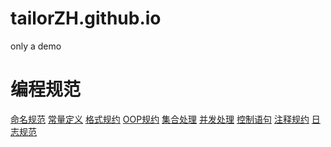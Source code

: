 # tailorZH.github.io
only a demo 

编程规范
=================

[命名规范](链接地址)
[常量定义](链接地址)
[格式规约](链接地址)
[OOP规约](链接地址)
[集合处理](链接地址)
[并发处理](链接地址)
[控制语句](链接地址)
[注释规约](链接地址)
[日志规范](链接地址)